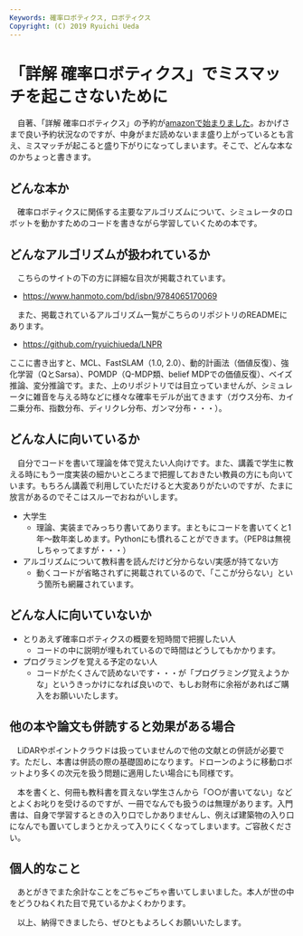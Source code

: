 ```yaml
---
Keywords: 確率ロボティクス, ロボティクス
Copyright: (C) 2019 Ryuichi Ueda
---
```


# 「詳解 確率ロボティクス」でミスマッチを起こさないために

　自著、「詳解 確率ロボティクス」の予約が[amazonで始まりました](https://amzn.to/2UTeDXY)。おかげさまで良い予約状況なのですが、中身がまだ読めないまま盛り上がっているとも言え、ミスマッチが起こると盛り下がりになってしまいます。そこで、どんな本なのかちょっと書きます。

## どんな本か

　確率ロボティクスに関係する主要なアルゴリズムについて、シミュレータのロボットを動かすためのコードを書きながら学習していくための本です。

## どんなアルゴリズムが扱われているか

　こちらのサイトの下の方に詳細な目次が掲載されています。

* https://www.hanmoto.com/bd/isbn/9784065170069

　また、掲載されているアルゴリズム一覧がこちらのリポジトリのREADMEにあります。

* https://github.com/ryuichiueda/LNPR

ここに書き出すと、MCL、FastSLAM（1.0, 2.0）、動的計画法（価値反復）、強化学習（QとSarsa）、POMDP（Q-MDP類、belief MDPでの価値反復）、ベイズ推論、変分推論です。また、上のリポジトリでは目立っていませんが、シミュレータに雑音を与える時などに様々な確率モデルが出てきます（ガウス分布、カイ二乗分布、指数分布、ディリクレ分布、ガンマ分布・・・）。


## どんな人に向いているか

　自分でコードを書いて理論を体で覚えたい人向けです。また、講義で学生に教える時にもう一度実装の細かいところまで把握しておきたい教員の方にも向いています。もちろん講義で利用していただけると大変ありがたいのですが、たまに放言があるのでそこはスルーでおねがいします。


* 大学生
    * 理論、実装までみっちり書いてあります。まともにコードを書いてくと1年〜数年楽しめます。Pythonにも慣れることができます。（PEP8は無視しちゃってますが・・・）
* アルゴリズムについて教科書を読んだけど分からない/実感が持てない方
    * 動くコードが省略されずに掲載されているので、「ここが分らない」という箇所も網羅されています。

## どんな人に向いていないか

* とりあえず確率ロボティクスの概要を短時間で把握したい人
    * コードの中に説明が埋もれているので時間はどうしてもかかります。
* プログラミングを覚える予定のない人
    * コードがたくさんで読めないです・・・が「プログラミング覚えようかな」というきっかけになれば良いので、もしお財布に余裕があればご購入をお願いいたします。

## 他の本や論文も併読すると効果がある場合

　LiDARやポイントクラウドは扱っていませんので他の文献との併読が必要です。ただし、本書は併読の際の基礎固めになります。ドローンのように移動ロボットより多くの次元を扱う問題に適用したい場合にも同様です。

　本を書くと、何冊も教科書を買えない学生さんから「○○が書いてない」などとよくお叱りを受けるのですが、一冊でなんでも扱うのは無理があります。入門書は、自身で学習するときの入り口でしかありませんし、例えば建築物の入り口になんでも置いてしまうとかえって入りにくくなってしまいます。ご容赦ください。


## 個人的なこと

　あとがきでまた余計なことをごちゃごちゃ書いてしまいました。本人が世の中をどうひねくれた目で見ているかよくわかります。

　以上、納得できましたら、ぜひともよろしくお願いいたします。　

